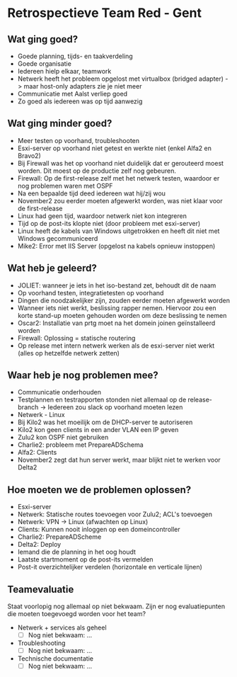 # Retrospectieve Team Red - Gent

## Wat ging goed?
- Goede planning, tijds- en taakverdeling
- Goede organisatie
- Iedereen hielp elkaar, teamwork
- Netwerk heeft het probleem opgelost met virtualbox (bridged adapter) -> maar host-only adapters zie je niet meer
- Communicatie met Aalst verliep goed
- Zo goed als iedereen was op tijd aanwezig

## Wat ging minder goed?
- Meer testen op voorhand, troubleshooten
- Esxi-server op voorhand niet getest en werkte niet (enkel Alfa2 en Bravo2)
- Bij Firewall was het op voorhand niet duidelijk dat er gerouteerd moest worden. Dit moest op de productie zelf nog gebeuren.
- Firewall: Op de first-release zelf met het netwerk testen, waardoor er nog problemen waren met OSPF 
- Na een bepaalde tijd deed iedereen wat hij/zij wou
- November2 zou eerder moeten afgewerkt worden, was niet klaar voor de first-release
- Linux had geen tijd, waardoor netwerk niet kon integreren
- Tijd op de post-its klopte niet (door probleem met esxi-server)
- Linux heeft de kabels van Windows uitgetrokken en heeft dit niet met Windows gecommuniceerd
- Mike2: Error met IIS Server (opgelost na kabels opnieuw instoppen)

## Wat heb je geleerd?
- JOLIET: wanneer je iets in het iso-bestand zet, behoudt dit de naam
- Op voorhand testen, integratietesten op voorhand
- Dingen die noodzakelijker zijn, zouden eerder moeten afgewerkt worden
- Wanneer iets niet werkt, beslissing rapper nemen. Hiervoor zou een korte stand-up moeten gehouden worden om deze beslissing te nemen
- Oscar2: Installatie van prtg moet na het domein joinen geïnstalleerd worden
- Firewall: Oplossing = statische routering
- Op release met intern netwerk werken als de esxi-server niet werkt (alles op hetzelfde netwerk zetten)

## Waar heb je nog problemen mee?
- Communicatie onderhouden
- Testplannen en testrapporten stonden niet allemaal op de release-branch -> Iedereen zou slack op voorhand moeten lezen
- Netwerk - Linux
- Bij Kilo2 was het moeilijk om de DHCP-server te autoriseren
- Kilo2 kon geen clients in een ander VLAN een IP geven
- Zulu2 kon OSPF niet gebruiken
- Charlie2: probleem met PrepareADSchema
- Alfa2: Clients 
- November2 zegt dat hun server werkt, maar blijkt niet te werken voor Delta2
  
## Hoe moeten we de problemen oplossen?
- Esxi-server 
- Netwerk: Statische routes toevoegen voor Zulu2; ACL's toevoegen
- Netwerk: VPN -> Linux (afwachten op Linux)
- Clients: Kunnen nooit inloggen op een domeincontroller 
- Charlie2: PrepareADScheme
- Delta2: Deploy
- Iemand die de planning in het oog houdt
- Laatste startmoment op de post-its vermelden
- Post-it overzichtelijker verdelen (horizontale en verticale lijnen) 
  
## Teamevaluatie
Staat voorlopig nog allemaal op niet bekwaam. Zijn er nog evaluatiepunten die moeten toegevoegd worden voor het team?  
- Netwerk + services als geheel
  - [ ] Nog niet bekwaam: ...
- Troubleshooting
  - [ ] Nog niet bekwaam: ...
- Technische documentatie
  - [ ] Nog niet bekwaam: ...  
